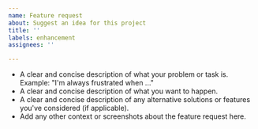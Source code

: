 ```yaml
---
name: Feature request
about: Suggest an idea for this project
title: ''
labels: enhancement
assignees: ''

---
```


- A clear and concise description of what your problem or task is. Example: "I'm always frustrated when ..."
- A clear and concise description of what you want to happen.
- A clear and concise description of any alternative solutions or features you've considered (if applicable).
- Add any other context or screenshots about the feature request here.
